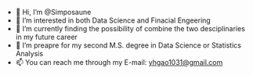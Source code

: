 - 👋 Hi, I’m @Simposaune
- 👀 I’m interested in both Data Science and Finacial Engeering 
- 🌱 I’m currently finding the possibility of combine the two desciplinaries in my future career
- 💞️ I’m preapre for my second M.S. degree in Data Science or Statistics Analysis
- 📫 You can reach me through my E-mail: yhgao1031@gmail.com

<!---
Simposaune-yhgao/Simposaune-yhgao is a ✨ special ✨ repository because its `README.md` (this file) appears on your GitHub profile.
You can click the Preview link to take a look at your changes.
--->
